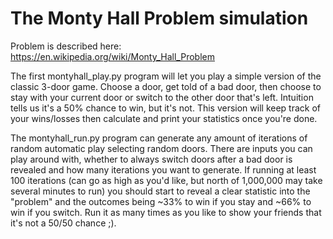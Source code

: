 The Monty Hall Problem simulation
=================================

Problem is described here: https://en.wikipedia.org/wiki/Monty_Hall_Problem

The first montyhall_play.py program will let you play a simple version of the classic 3-door game. Choose a door, get told of a bad door, then choose to stay with your current door or switch to the other door that's left. Intuition tells us it's a 50% chance to win, but it's not. This version will keep track of your wins/losses then calculate and print your statistics once you're done. 

The montyhall_run.py program can generate any amount of iterations of random automatic play selecting random doors. There are inputs you can play around with, whether to always switch doors after a bad door is revealed and how many iterations you want to generate. If running at least 100 iterations (can go as high as you'd like, but north of 1,000,000 may take several minutes to run) you should start to reveal a clear statistic into the "problem" and the outcomes being ~33% to win if you stay and ~66% to win if you switch. Run it as many times as you like to show your friends that it's not a 50/50 chance ;).
